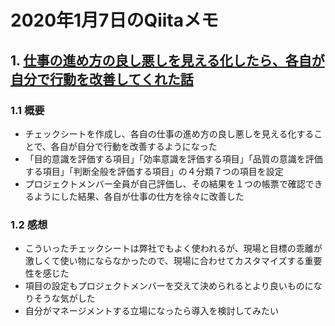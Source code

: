 # 2020年1月7日のQiitaメモ

## 1. [仕事の進め方の良し悪しを見える化したら、各自が自分で行動を改善してくれた話](https://qiita.com/kojimadev/items/912f12c55542b795b60f)

### 1.1 概要

- チェックシートを作成し、各自の仕事の進め方の良し悪しを見える化することで、各自が自分で行動を改善するようになった
- 「目的意識を評価する項目」「効率意識を評価する項目」「品質の意識を評価する項目」「判断全般を評価する項目」の４分類７つの項目を設定
- プロジェクトメンバー全員が自己評価し、その結果を１つの帳票で確認できるようにした結果、各自が仕事の仕方を徐々に改善した

### 1.2 感想

- こういったチェックシートは弊社でもよく使われるが、現場と目標の乖離が激しくて使い物にならなかったので、現場に合わせてカスタマイズする重要性を感じた
- 項目の設定もプロジェクトメンバーを交えて決められるとより良いものになりそうな気がした
- 自分がマネージメントする立場になったら導入を検討してみたい

